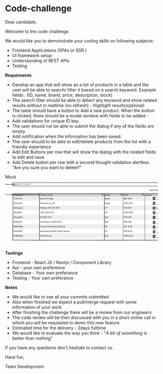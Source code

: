 # Code-challenge

Dear candidate,

Welcome to the code challenge.

We would like you to demonstrate your coding skills on following subjects:

- Frontend Applications (SPAs or SSR )
- UI framework setup
- Understanding of REST APIs
- Testing

**Requirments**

- Develop an app that will show an a list of products in a table and the user will be able to search/ filter it based on a search keyword.
  Example fields : (ID, name, brand, price, description, stock)
- The search filter should be able to detect any keyword and show related results without in realtime (no refresh) - Highlight results(optional)
- The table should have a button to Add a new product. When the button is clicked, there should be a modal window with fields to be added -
- Add validations for unique ID key.
- The user should not be able to submit the dialog if any of the fields are empty.
- Add notification when the information has been saved.
- The user should to be able to edit/delete products from the list with a friendly experience
- Add Edit Buttons per row that will show the dialog with the related fields to edit and save
- Add Delete button per row with a second thought validation alertbox. "Are you sure you want to delete?"

Mock
<img src="/mock.png"></img>

**Toolings**

- Frontend - React JS / Nextjs / Component Library
- Api - your own preference
- Database - Your own preferance
- Testing - Your own preferance

**Notes**

- We would like to see all your commits submitted
- Also when finished we expect a pull/merge request with some information of your work
- After finishing the challenge there will be a review from our engineers
- The code review will be then discussed with you in a short online call in which you will be requested to demo this new feature.
- Estimated time for the delivery - 2days fulltime
- We would like to evaluate the way you think - "_A bit of something is better than nothing_"

If you have any questions don't hesitate to contact us.

Have fun,

Team Development
